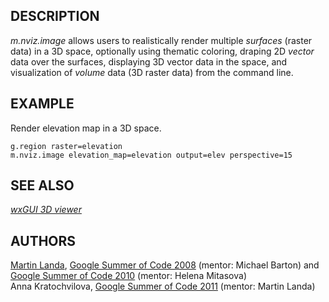 ## DESCRIPTION

*m.nviz.image* allows users to realistically render multiple *surfaces*
(raster data) in a 3D space, optionally using thematic coloring, draping
2D *vector* data over the surfaces, displaying 3D vector data in the
space, and visualization of *volume* data (3D raster data) from the
command line.

## EXAMPLE

Render elevation map in a 3D space.

```
g.region raster=elevation
m.nviz.image elevation_map=elevation output=elev perspective=15
```

## SEE ALSO

*[wxGUI 3D viewer](wxGUI.nviz.html)*

## AUTHORS

[Martin Landa](http://geo.fsv.cvut.cz/gwiki/Landa), [Google Summer of
Code 2008](https://grasswiki.osgeo.org/wiki/WxNviz_GSoC_2008) (mentor:
Michael Barton) and [Google Summer of Code
2010](https://grasswiki.osgeo.org/wiki/WxNviz_GSoC_2010) (mentor: Helena
Mitasova)\
Anna Kratochvilova, [Google Summer of Code
2011](https://grasswiki.osgeo.org/wiki/WxNviz_GSoC_2011) (mentor: Martin
Landa)
